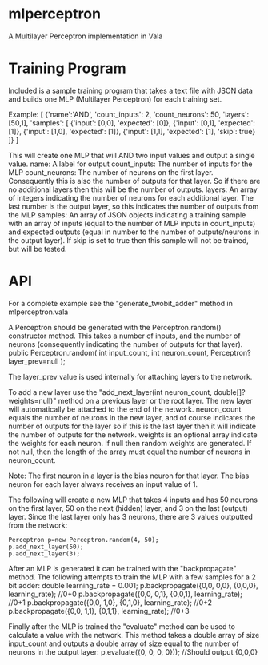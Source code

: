 # mlperceptron
A Multilayer Perceptron implementation in Vala

# Training Program
Included is a sample training program that takes a text file with JSON data and builds one MLP (Multilayer Perceptron) for each training set.

Example:
[
{'name':'AND', 'count_inputs': 2, 'count_neurons': 50, 'layers': [50,1],
 'samples': [
	{'input': [0,0], 'expected': [0]},
	{'input': [0,1], 'expected': [1]},
	{'input': [1,0], 'expected': [1]},
	{'input': [1,1], 'expected': [1], 'skip': true}
]}
]

This will create one MLP that will AND two input values and output a single value.
name: A label for output
count_inputs: The number of inputs for the MLP
count_neurons: The number of neurons on the first layer.  Consequently this is also the number of outputs for that layer.  So if there are no additional layers then this will be the number of outputs.
layers: An array of integers indicating the number of neurons for each additional layer.  The last number is the output layer, so this indicates the number of outputs from the MLP
samples: An array of JSON objects indicating a training sample with an array of inputs (equal to the number of MLP inputs in count_inputs) and expected outputs (equal in number to the number of outputs/neurons in the output layer).  If skip is set to true then this sample will not be trained, but will be tested.


# API
For a complete example see the "generate_twobit_adder" method in mlperceptron.vala

A Perceptron should be generated with the Perceptron.random() constructor method.  This takes a number of inputs, and the number of neurons (consequently indicating the number of outputs for that layer).
	public Perceptron.random(
						int input_count,
						int neuron_count,
						Perceptron? layer_prev=null
						);
						
The layer_prev value is used internally for attaching layers to the network.

To add a new layer use the "add_next_layer(int neuron_count, double[]? weights=null)" method on a previous layer or the root layer. The new layer will automatically be attached to the end of the network.  neuron_count equals the number of neurons in the new layer, and of course indicates the number of outputs for the layer so if this is the last layer then it will indicate the number of outputs for the network.  weights is an optional array indicate the weights for each neuron.  If null then random weights are generated.  If not null, then the length of the array must equal the number of neurons in neuron_count.

Note: The first neuron in a layer is the bias neuron for that layer.  The bias neuron for each layer always receives an input value of 1.

The following will create a new MLP that takes 4 inputs and has 50 neurons on the first layer, 50 on the next (hidden) layer, and 3 on the last (output) layer.  Since the last layer only has 3 neurons, there are 3 values outputted from the network:

	Perceptron p=new Perceptron.random(4, 50);
	p.add_next_layer(50);
	p.add_next_layer(3);
	
After an MLP is generated it can be trained with the "backpropagate" method.  The following attempts to train the MLP with a few samples for a 2 bit adder:
  double learning_rate = 0.001;
	p.backpropagate({0,0, 0,0}, {0,0,0}, learning_rate);	//0+0
	p.backpropagate({0,0, 0,1}, {0,0,1}, learning_rate);	//0+1
	p.backpropagate({0,0, 1,0}, {0,1,0}, learning_rate);	//0+2
	p.backpropagate({0,0, 1,1}, {0,1,1}, learning_rate);	//0+3

Finally after the MLP is trained the "evaluate" method can be used to calculate a value with the network.  This method takes a double array of size input_count and outputs a double array of size equal to the number of neurons in the output layer:
	p.evaluate({0, 0, 0, 0})); //Should output {0,0,0}

